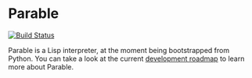 # Parable

[![Build Status](https://travis-ci.org/elektito/parable.svg?branch=master)](https://travis-ci.org/elektito/parable)

Parable is a Lisp interpreter, at the moment being bootstrapped from
Python. You can take a look at the current
[development roadmap](https://github.com/elektito/parable/wiki/Development-Roadmap)
to learn more about Parable.
